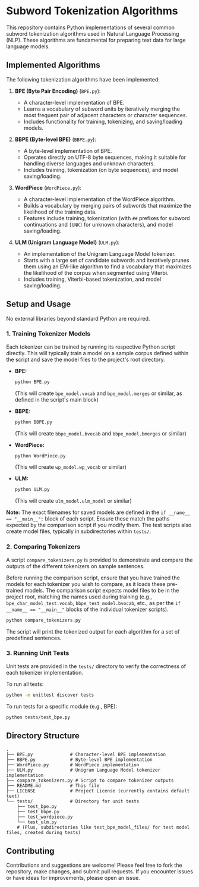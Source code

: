 # Subword Tokenization Algorithms

This repository contains Python implementations of several common subword tokenization algorithms used in Natural Language Processing (NLP). These algorithms are fundamental for preparing text data for large language models.

## Implemented Algorithms

The following tokenization algorithms have been implemented:

1.  **BPE (Byte Pair Encoding)** (`BPE.py`):
    *   A character-level implementation of BPE.
    *   Learns a vocabulary of subword units by iteratively merging the most frequent pair of adjacent characters or character sequences.
    *   Includes functionality for training, tokenizing, and saving/loading models.

2.  **BBPE (Byte-level BPE)** (`BBPE.py`):
    *   A byte-level implementation of BPE.
    *   Operates directly on UTF-8 byte sequences, making it suitable for handling diverse languages and unknown characters.
    *   Includes training, tokenization (on byte sequences), and model saving/loading.

3.  **WordPiece** (`WordPiece.py`):
    *   A character-level implementation of the WordPiece algorithm.
    *   Builds a vocabulary by merging pairs of subwords that maximize the likelihood of the training data.
    *   Features include training, tokenization (with `##` prefixes for subword continuations and `[UNK]` for unknown characters), and model saving/loading.

4.  **ULM (Unigram Language Model)** (`ULM.py`):
    *   An implementation of the Unigram Language Model tokenizer.
    *   Starts with a large set of candidate subwords and iteratively prunes them using an EM-like algorithm to find a vocabulary that maximizes the likelihood of the corpus when segmented using Viterbi.
    *   Includes training, Viterbi-based tokenization, and model saving/loading.

## Setup and Usage

No external libraries beyond standard Python are required.

### 1. Training Tokenizer Models

Each tokenizer can be trained by running its respective Python script directly. This will typically train a model on a sample corpus defined within the script and save the model files to the project's root directory.

*   **BPE:**
    ```bash
    python BPE.py
    ```
    (This will create `bpe_model.vocab` and `bpe_model.merges` or similar, as defined in the script's main block)

*   **BBPE:**
    ```bash
    python BBPE.py
    ```
    (This will create `bbpe_model.bvocab` and `bbpe_model.bmerges` or similar)

*   **WordPiece:**
    ```bash
    python WordPiece.py
    ```
    (This will create `wp_model.wp_vocab` or similar)

*   **ULM:**
    ```bash
    python ULM.py
    ```
    (This will create `ulm_model.ulm_model` or similar)

**Note:** The exact filenames for saved models are defined in the `if __name__ == "__main__":` block of each script. Ensure these match the paths expected by the comparison script if you modify them. The test scripts also create model files, typically in subdirectories within `tests/`.

### 2. Comparing Tokenizers

A script `compare_tokenizers.py` is provided to demonstrate and compare the outputs of the different tokenizers on sample sentences.

Before running the comparison script, ensure that you have trained the models for each tokenizer you wish to compare, as it loads these pre-trained models. The comparison script expects model files to be in the project root, matching the names used during training (e.g., `bpe_char_model_test.vocab`, `bbpe_test_model.bvocab`, etc., as per the `if __name__ == "__main__"` blocks of the individual tokenizer scripts).

```bash
python compare_tokenizers.py
```

The script will print the tokenized output for each algorithm for a set of predefined sentences.

### 3. Running Unit Tests

Unit tests are provided in the `tests/` directory to verify the correctness of each tokenizer implementation.

To run all tests:
```bash
python -m unittest discover tests
```

To run tests for a specific module (e.g., BPE):
```bash
python tests/test_bpe.py
```

## Directory Structure

```
.
├── BPE.py              # Character-level BPE implementation
├── BBPE.py             # Byte-level BPE implementation
├── WordPiece.py        # WordPiece implementation
├── ULM.py              # Unigram Language Model tokenizer implementation
├── compare_tokenizers.py # Script to compare tokenizer outputs
├── README.md           # This file
├── LICENSE             # Project License (currently contains default text)
└── tests/              # Directory for unit tests
    ├── test_bpe.py
    ├── test_bbpe.py
    ├── test_wordpiece.py
    └── test_ulm.py
    # (Plus, subdirectories like test_bpe_model_files/ for test model files, created during tests)
```

## Contributing

Contributions and suggestions are welcome! Please feel free to fork the repository, make changes, and submit pull requests. If you encounter issues or have ideas for improvements, please open an issue.
```
